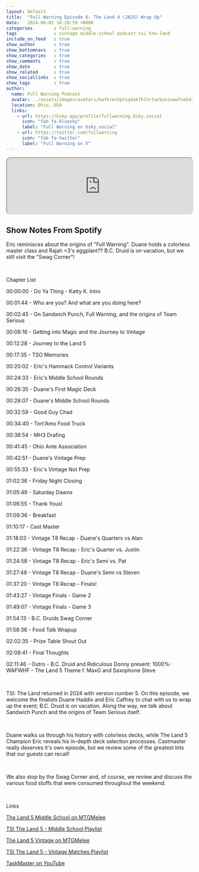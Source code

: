 ```yaml
---
layout: default
title:  "Full Warning Episode 6: The Land 4 (2025) Wrap Up"
date:   2024-08-02 16:20:59 +0000
categories        : full-warning
tags              : vintage middle-school podcast tsi the-land
include_on_feed   : true
show_author       : true
show_bottomnavs   : true
show_categories   : true
show_comments     : true
show_date         : true
show_related      : true
show_sociallinks  : true
show_tags         : true
author:
  name: Full Warning Podcast
  avatar: ../assets/images/avatars/bafkreihptsqdakfhlhrtacbuninww7sehdzvc6pup5wodnyi4tktbv6w3u.jpg
  location: Ohio, USA
  links:
    - url: https://bsky.app/profile/fullwarning.bsky.social
      icon: "fab fa-bluesky"
      label: "Full Warning on bsky.social"
    - url: https://twitter.com/fullwarning
      icon: "fab fa-twitter"
      label: "Full Warning on X"
---
```


<iframe style="border-radius:12px" src="https://podcasters.spotify.com/pod/show/full-warning/embed/episodes/Full-Warning-Episode-6-The-Land-5-2024-Wrap-Up-e2mpt0o" allow="autoplay; clipboard-write; encrypted-media; fullscreen; picture-in-picture" width="100%" height="152"  scrolling="no"></iframe>

## Show Notes From Spotify

<p>Eric reminisces about the origins of &quot;Full Warning&quot;. Duane holds a colorless master class and Rajah &lt;3's eggplant?? B.C. Druid is on vacation, but we still visit the &quot;Swag Corner&quot;!</p>
<p><br></p>
<p>Chapter List</p>
<p>00:00:00 - Do Ya Thing - Katty K. Intro<p>
<p>00:01:44 - Who are you? And what are you doing here?<p>
<p>00:02:45 - On Sandwich Punch, Full Warning, and the origins of Team Serious<p>
<p>00:08:16 - Getting into Magic and the Journey to Vintage<p>
<p>00:12:28 - Journey to the Land 5<p>
<p>00:17:35 - TSO Memories<p>
<p>00:20:02 - Eric's Hammack Control Variants<p>
<p>00:24:33 - Eric's Middle School Rounds<p>
<p>00:26:35 - Duane's First Magic Deck <p>
<p>00:28:07 - Duane's Middle School Rounds<p>
<p>00:32:59 - Good Guy Chad<p>
<p>00:34:40 - Tort'Amo Food Truck<p>
<p>00:38:54 - MH3 Drafing<p>
<p>00:41:45 - Ohio Ante Association<p>
<p>00:42:51 - Duane's Vintage Prep<p>
<p>00:55:33 - Eric's Vintage Not Prep<p>
<p>01:02:36 - Friday Night Closing<p>
<p>01:05:49 - Saturday Dawns<p>
<p>01:06:55 - Thank Yous!<p>
<p>01:09:36 - Breakfast<p>
<p>01:10:17 - Cast Master<p>
<p>01:18:03 - Vintage T8 Recap - Duane's Quarters vs Alan<p>
<p>01:22:36 - Vintage T8 Recap - Eric's Quarter vs. Justin<p>
<p>01:24:58 - Vintage T8 Recap - Eric's Semi vs. Pat<p>
<p>01:27:48 - Vintage T8 Recap - Duane's Semi vs Steven<p>
<p>01:37:20 - Vintage T8 Recap - Finals!<p>
<p>01:43:27 - Vintage Finals - Game 2<p>
<p>01:49:07 - Vintage Finals - Game 3<p>
<p>01:54:13 - B.C. Druids Swag Corner<p>
<p>01:58:36 - Food Talk Wrapup<p>
<p>02:02:35 - Prize Table Shout Out<p>
<p>02:08:41 - Final Thoughts<p>
<p>02:11:46 - Outro - B.C. Druid and Ridiculous Donny present: 1000%-WAFWHF - The Land 5 Theme f. MaxG and Saxophone Steve<p>
<p><br></p>
<p>TSI: The Land returned in 2024 with version number 5. On this episode, we welcome the finalists Duane Haddix and Eric Caffrey to chat with us to wrap up the event; B.C. Druid is on vacation. Along the way, we talk about Sandwich Punch and the origins of Team Serious itself.
<p><br></p>
Duane walks us through his history with colorless decks, while The Land 5 Champion Eric reveals his in-depth deck selection processes. Castmaster really deserves it's own episode, but we review some of the greatest bits that our guests can recall!
<p><br></p>
We also stop by the Swag Corner and, of course, we review and discuss the various food stuffs that were consumed throughout the weekend.
<p><br></p>

<p>Links</p>
<p><a href="https://melee.gg/Tournament/View/72077" target="_blank" rel="noopener noreferer">The Land 5 Middle School on MTGMelee</a></p>
<p><a href="https://youtube.com/playlist?list=PL7mT2eVHGBPGXMar7zm1czyaHDYaUEU7N&si=An5ioXWB4Lkn-zbF" target="_blank" rel="noopener noreferer">TSI The Land 5 - Middle School Playlist</a></p>
<p><a href="https://melee.gg/Tournament/View/72085" target="_blank" rel="noopener noreferer">The Land 5 Vintage on MTGMelee</a></p>
<p><a href="https://youtube.com/playlist?list=PL7mT2eVHGBPH6vPhOnRtd4FVrJ9f1yKNj&si=04Dirk9Qa6BWw7am" target="_blank"
rel="noopener noreferer">TSI The Land 5 - Vintage Matches Playlist</a></p>
<p><a href="https://www.youtube.com/taskmaster" target="_blank"
rel="noopener noreferer">TaskMaster on YouTube</a></p>
<p><br></p>
